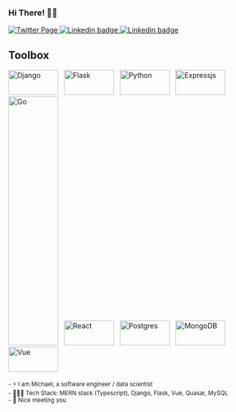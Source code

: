 ### Hi There! 👋🏼


<p align="">
  <a href="https://twitter.com/__mhope_">
    <img src="https://img.shields.io/badge/Twitter-100000?style=for-the-badge&logo=twitter&logoColor=blue" alt="Twitter Page" /> 
  </a>
  <a href="https://www.linkedin.com/in/michael-hope-setriakor-13a539142/">
    <img src="https://img.shields.io/badge/LinkedIn-0077B5?style=for-the-badge&logo=linkedin&logoColor=white" alt="Linkedin badge" />
  </a>
  <a href="mailto:hopemichael720@gmail.com">
    <img src="https://img.shields.io/badge/Gmail-D14836?style=for-the-badge&logo=gmail&logoColor=white" alt="Linkedin badge" />
  </a>
</p>

## Toolbox
<img src="https://img.shields.io/badge/Django-00ADD8?style=for-the-badge&logo=django&logoColor=white" alt="Django" width="100" height="50"/> &nbsp;
<img src="https://img.shields.io/badge/Flask-00ADD8?style=for-the-badge&logo=flask&logoColor=white" alt="Flask" width="100" height="50"/> &nbsp;
<img src="https://img.shields.io/badge/Python-00ADD8?style=for-the-badge&logo=python&logoColor=white" alt="Python" width="100" height="50"/> &nbsp;
<img src="https://img.shields.io/badge/Expressjs-2CA5E0?style=for-the-badge&logo=expressr&logoColor=white" alt="Expressjs" width="100" height="50"/> &nbsp;
<img src="https://img.shields.io/badge/Go-00ADD8?style=for-the-badge&logo=go&logoColor=white" alt="Go" width="100" height="500"/> &nbsp;
<img src="https://img.shields.io/badge/React-20232A?style=for-the-badge&logo=react&logoColor=61DAFB" alt="React" width="100" height="50"/> &nbsp;
<img src="https://img.shields.io/badge/PostgreSQL-316192?style=for-the-badge&logo=postgresql&logoColor=white" alt="Postgres" width="100" height="50"/> &nbsp;
<img src="https://img.shields.io/badge/MongoDB-4EA94B?style=for-the-badge&logo=mongodb&logoColor=white" alt="MongoDB" width="100" height="50"/> &nbsp;
<img src="https://img.shields.io/badge/Vue-326ce5.svg?&style=for-the-badge&logo=vue&logoColor=white" alt="Vue" width="100" height="50"/> &nbsp;


<sub> - ⚡ I am Michael, a software engineer / data scientist </sub><br>
<sub> - 👨🏽‍💻 Tech Stack: MERN stack (Typescript), Django, Flask, Vue, Quasar, MySQL </sub><br>
<sub> - 🙂 Nice meeting you </sub> 

<!--
**mhope-2/mhope-2** is a ✨ _special_ ✨ repository because its `README.md` (this file) appears on your GitHub profile.

Here are some ideas to get you started:

- 🔭 I’m currently working on ...
- 🌱 I’m currently learning ...
- 👯 I’m looking to collaborate on ...
- 🤔 I’m looking for help with ...
- 💬 Ask me about ...
- 📫 How to reach me: ...
- 😄 Pronouns: ...
- ⚡ Fun fact: ...
- [hi](https://example.com)
-->

